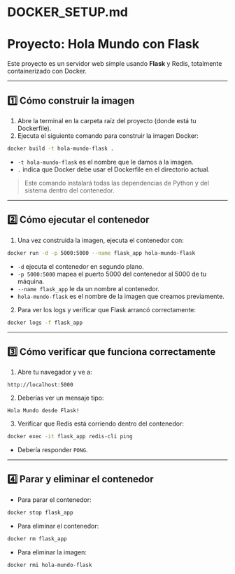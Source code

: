 # DOCKER_SETUP.md

# Proyecto: Hola Mundo con Flask

Este proyecto es un servidor web simple usando **Flask** y Redis, totalmente containerizado con Docker.

---

## 1️⃣ Cómo construir la imagen

1. Abre la terminal en la carpeta raíz del proyecto (donde está tu Dockerfile).
2. Ejecuta el siguiente comando para construir la imagen Docker:

```bash
docker build -t hola-mundo-flask .
```

- `-t hola-mundo-flask` es el nombre que le damos a la imagen.
- `.` indica que Docker debe usar el Dockerfile en el directorio actual.

> Este comando instalará todas las dependencias de Python y del sistema dentro del contenedor.

---

## 2️⃣ Cómo ejecutar el contenedor

1. Una vez construida la imagen, ejecuta el contenedor con:

```bash
docker run -d -p 5000:5000 --name flask_app hola-mundo-flask
```

- `-d` ejecuta el contenedor en segundo plano.
- `-p 5000:5000` mapea el puerto 5000 del contenedor al 5000 de tu máquina.
- `--name flask_app` le da un nombre al contenedor.
- `hola-mundo-flask` es el nombre de la imagen que creamos previamente.

2. Para ver los logs y verificar que Flask arrancó correctamente:

```bash
docker logs -f flask_app
```

---

## 3️⃣ Cómo verificar que funciona correctamente

1. Abre tu navegador y ve a:

```
http://localhost:5000
```

2. Deberías ver un mensaje tipo:

```
Hola Mundo desde Flask!
```

3. Verificar que Redis está corriendo dentro del contenedor:

```bash
docker exec -it flask_app redis-cli ping
```

- Debería responder `PONG`.

---

## 4️⃣ Parar y eliminar el contenedor

- Para parar el contenedor:

```bash
docker stop flask_app
```

- Para eliminar el contenedor:

```bash
docker rm flask_app
```

- Para eliminar la imagen:

```bash
docker rmi hola-mundo-flask
```


